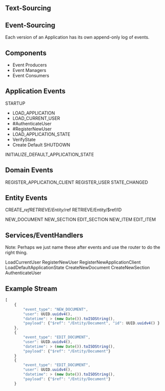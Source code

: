 ## Text-Sourcing



## Event-Sourcing

Each version of an Application has its own append-only log of events.



## Components

- Event Producers
- Event Managers
- Event Consumers

## Application Events

STARTUP
  - LOAD_APPLICATION
  - LOAD_CURRENT_USER
  - #AuthenticateUser
  - #RegisterNewUser
  - LOAD_APPLICATION_STATE
  - VerifyState
  - Create Default 
SHUTDOWN

INITIALIZE_DEFAULT_APPLICATION_STATE

## Domain Events

REGISTER_APPLICATION_CLIENT
REGISTER_USER
STATE_CHANGED

## Entity Events
CREATE_$ref
RETRIEVE/Entity/$ref
RETRIEVE/Entity/$ref/ID

NEW_DOCUMENT
NEW_SECTION
EDIT_SECTION
NEW_ITEM
EDIT_ITEM


## Services/EventHandlers

Note: Perhaps we just name these after events and use the router to do the right thing.

LoadCurrentUser
RegisterNewUser
RegisterNewApplicationClient
LoadDefaultApplicationState
CreateNewDocument
CreateNewSection
AuthenticateUser



## Example Stream

```javascript
[
    {
        "event_type": "NEW_DOCUMENT",
        "user": UUID.uuidv4(),
        "datetime": > (new Date()).toISOString(),
        "payload": {"$ref": "/Entity/Document", "id": UUID.uuidv4() }
    },
    {
        "event_type": "EDIT_DOCUMENT",
        "user": UUID.uuidv4(),
        "datetime": > (new Date()).toISOString(),
        "payload": {"$ref": "/Entity/Document"}
    }
    {
        "event_type": "EDIT_DOCUMENT",
        "user": UUID.uuidv4(),
        "datetime": > (new Date()).toISOString(),
        "payload": {"$ref": "/Entity/Document"}
    }
```
